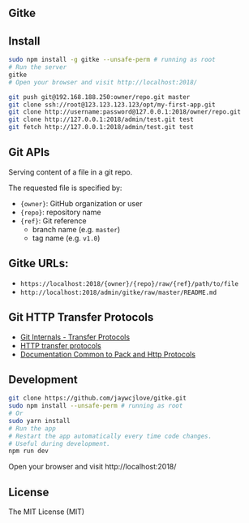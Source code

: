 Gitke
---

## Install

```bash
sudo npm install -g gitke --unsafe-perm # running as root
# Run the server
gitke
# Open your browser and visit http://localhost:2018/
```

```bash
git push git@192.168.188.250:owner/repo.git master
git clone ssh://root@123.123.123.123/opt/my-first-app.git
git clone http://username:password@127.0.0.1:2018/owner/repo.git
git clone http://127.0.0.1:2018/admin/test.git test
git fetch http://127.0.0.1:2018/admin/test.git test
```

## Git APIs

Serving content of a file in a git repo.

The requested file is specified by:

* `{owner}`: GitHub organization or user
* `{repo}`: repository name
* `{ref}`: Git reference
  * branch name (e.g. `master`)
  * tag name (e.g. `v1.0`)

## Gitke URLs:

* `https://localhost:2018/{owner}/{repo}/raw/{ref}/path/to/file`
* `http://localhost:2018/admin/gitke/raw/master/README.md`

## Git HTTP Transfer Protocols

- [Git Internals - Transfer Protocols](https://git-scm.com/book/en/v2/Git-Internals-Transfer-Protocols)
- [HTTP transfer protocols](https://github.com/git/git/blob/master/Documentation/technical/http-protocol.txt)
- [Documentation Common to Pack and Http Protocols](https://github.com/git/git/blob/master/Documentation/technical/protocol-common.txt)


## Development

```bash
git clone https://github.com/jaywcjlove/gitke.git
sudo npm install --unsafe-perm # running as root
# Or
sudo yarn install 
# Run the app
# Restart the app automatically every time code changes. 
# Useful during development.
npm run dev
```

Open your browser and visit http://localhost:2018/

## License

The MIT License (MIT)
